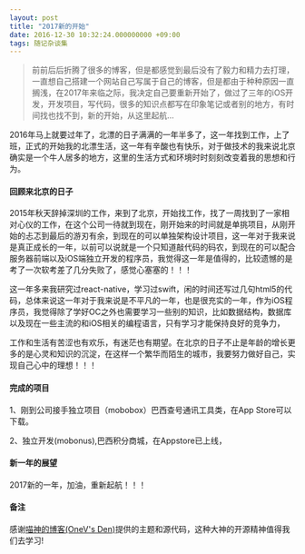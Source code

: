 ```yaml
---
layout: post
title: "2017新的开始"
date: 2016-12-30 10:32:24.000000000 +09:00
tags: 随记杂谈集
---
```

> 前前后后折腾了很多的博客，但是都感觉到最后没有了毅力和精力去打理，一直想自己搭建一个网站自己写属于自己的博客，但是都由于种种原因一直搁浅，在2017年来临之际，我决定自己要重新开始了，做过了三年的iOS开发，开发项目，写代码，很多的知识点都写在印象笔记或者别的地方，有时间找也找不到，新的开始，从这里起航...

2016年马上就要过年了，北漂的日子满满的一年半多了，这一年找到工作，上了班，正式的开始我的北漂生活，这一年有辛酸也有快乐，对于做技术的我来说北京确实是一个牛人居多的地方，这里的生活方式和环境时时刻刻改变着我的思想和行为。

#### 回顾来北京的日子
2015年秋天辞掉深圳的工作，来到了北京，开始找工作，找了一周找到了一家相对心仪的工作，在这个公司一待就到现在，刚开始来的时间就是单挑项目，从刚开始的忐忑到最后的游刃有余，到现在的可以单独架构设计项目，这一年对于我来说是真正成长的一年，以前可以说就是一个只知道敲代码的码农，到现在的可以配合服务器前端以及iOS端独立开发的程序员，我觉得这一年是值得的，比较遗憾的是考了一次软考差了几分失败了，感觉心塞塞的！！！

这一年多来我研究过react-native，学习过swift，闲的时间还写过几句html5的代码，总体来说这一年对于我来说是不平凡的一年，也是很充实的一年，作为iOS程序员，我觉得除了学好OC之外也需要学习一些别的知识，比如数据结构，数据库以及现在一些主流的和iOS相关的编程语言，只有学习才能保持良好的竞争力，

工作和生活有苦涩也有欢乐，有迷茫也有期望。在北京的日子不止是年龄的增长更多的是心灵和知识的沉淀，在这样一个繁华而陌生的城市，我要努力做好自己，实现自己心中的理想！！！

#### 完成的项目

1、刚到公司接手独立项目（mobobox）巴西查号通讯工具类，在App Store可以下载。

2、独立开发(mobonus),巴西积分商城，在Appstore已上线，

#### 新一年的展望
  2017新的一年，加油，重新起航！！！

#### 备注
感谢[喵神的博客(OneV's Den)](http://onevcat.com)提供的主题和源代码，这种大神的开源精神值得我们去学习!
